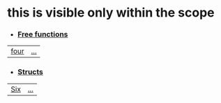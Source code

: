 
# this is visible only within the scope

- ### [Free functions](./this_is_visible_only_within_the_scope-free_functions.md)

| | |
|:---|:---|
| [four](./hello_world-A-B-four.md) | [...](./hello_world-A-B-four.md) |

- ### [Structs](./this_is_visible_only_within_the_scope-structs.md)

| | |
|:---|:---|
| [Six](./hello_world-A-B-Six.md) | [...](./hello_world-A-B-Six.md) |
